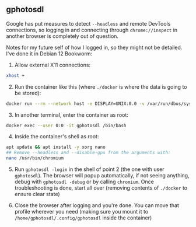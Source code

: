 ## gphotosdl

Google has put measures to detect `--headless` and remote DevTools connections, so logging
in and connecting through ``chrome://inspect`` in another browser is completely out of question.

Notes for my future self of how I logged in, so they might not be detailed.
I've done it in Debian 12 Bookworm:

1. Allow external X11 connections:

```bash
xhost +
```

2. Run the container like this (where `./docker` is where the data is going to be stored):

```bash
docker run --rm --network host -e DISPLAY=UNIX:0.0 -v /var/run/dbus/system_bus_socket:/var/run/dbus/system_bus_socket -v /tmp/.X11-unix:/tmp/.X11-unix -v ./docker:/home/gphotosdl/.config/gphotosdl --entrypoint /bin/bash -it --privileged --cap-add=SYS_ADMIN --name gphotosdl ghcr.io/ferferga/gphotosdl
```

3. In another terminal, enter the container as root:

```bash
docker exec --user 0:0 -it gphotosdl /bin/bash
```

4. Inside the container's shell as root:

```bash
apt update && apt install -y xorg nano
## Remove --headless and --disable-gpu from the arguments with:
nano /usr/bin/chromium
```

5. Run ``gphotosdl -login`` in the shell of point 2 (the one with user `gphotosdl`).
The browser will popup automatically, if not seeing anything, debug with `gphotosdl -debug`
or by calling `chromium`.
Once troubleshooting is done, start all over (removing contents of `./docker` to ensure clear state)

6. Close the browser after logging and you're done. You can move that profile
wherever you need (making sure you mount it to `/home/gphotosdl/.config/gphotosdl` inside the container)
